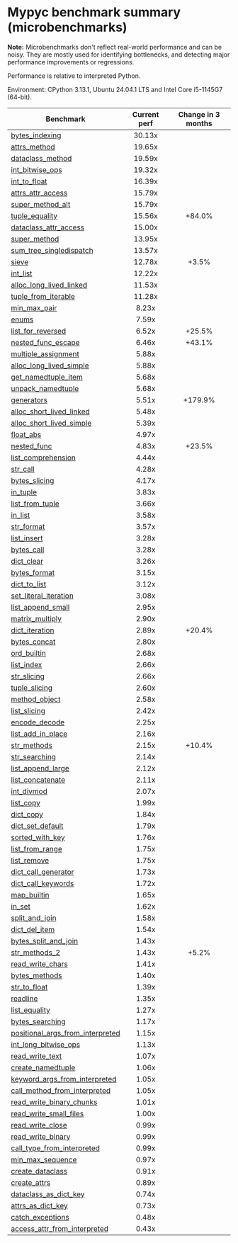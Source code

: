 # Mypyc benchmark summary (microbenchmarks)

**Note:** Microbenchmarks don't reflect real-world performance and can be noisy.
           They are mostly used for identifying bottlenecks, and detecting major performance
           improvements or regressions.

Performance is relative to interpreted Python.

Environment: CPython 3.13.1, Ubuntu 24.04.1 LTS and Intel Core i5-1145G7 (64-bit).

| Benchmark | Current perf | Change in 3 months |
| --- | :---: | :---: |
| [bytes_indexing](benchmarks/bytes_indexing.md) | 30.13x |  |
| [attrs_method](benchmarks/attrs_method.md) | 19.65x |  |
| [dataclass_method](benchmarks/dataclass_method.md) | 19.59x |  |
| [int_bitwise_ops](benchmarks/int_bitwise_ops.md) | 19.32x |  |
| [int_to_float](benchmarks/int_to_float.md) | 16.39x |  |
| [attrs_attr_access](benchmarks/attrs_attr_access.md) | 15.79x |  |
| [super_method_alt](benchmarks/super_method_alt.md) | 15.79x |  |
| [tuple_equality](benchmarks/tuple_equality.md) | 15.56x | +84.0% |
| [dataclass_attr_access](benchmarks/dataclass_attr_access.md) | 15.00x |  |
| [super_method](benchmarks/super_method.md) | 13.95x |  |
| [sum_tree_singledispatch](benchmarks/sum_tree_singledispatch.md) | 13.57x |  |
| [sieve](benchmarks/sieve.md) | 12.78x | +3.5% |
| [int_list](benchmarks/int_list.md) | 12.22x |  |
| [alloc_long_lived_linked](benchmarks/alloc_long_lived_linked.md) | 11.53x |  |
| [tuple_from_iterable](benchmarks/tuple_from_iterable.md) | 11.28x |  |
| [min_max_pair](benchmarks/min_max_pair.md) | 8.23x |  |
| [enums](benchmarks/enums.md) | 7.59x |  |
| [list_for_reversed](benchmarks/list_for_reversed.md) | 6.52x | +25.5% |
| [nested_func_escape](benchmarks/nested_func_escape.md) | 6.46x | +43.1% |
| [multiple_assignment](benchmarks/multiple_assignment.md) | 5.88x |  |
| [alloc_long_lived_simple](benchmarks/alloc_long_lived_simple.md) | 5.88x |  |
| [get_namedtuple_item](benchmarks/get_namedtuple_item.md) | 5.68x |  |
| [unpack_namedtuple](benchmarks/unpack_namedtuple.md) | 5.68x |  |
| [generators](benchmarks/generators.md) | 5.51x | +179.9% |
| [alloc_short_lived_linked](benchmarks/alloc_short_lived_linked.md) | 5.48x |  |
| [alloc_short_lived_simple](benchmarks/alloc_short_lived_simple.md) | 5.39x |  |
| [float_abs](benchmarks/float_abs.md) | 4.97x |  |
| [nested_func](benchmarks/nested_func.md) | 4.83x | +23.5% |
| [list_comprehension](benchmarks/list_comprehension.md) | 4.44x |  |
| [str_call](benchmarks/str_call.md) | 4.28x |  |
| [bytes_slicing](benchmarks/bytes_slicing.md) | 4.17x |  |
| [in_tuple](benchmarks/in_tuple.md) | 3.83x |  |
| [list_from_tuple](benchmarks/list_from_tuple.md) | 3.66x |  |
| [in_list](benchmarks/in_list.md) | 3.58x |  |
| [str_format](benchmarks/str_format.md) | 3.57x |  |
| [list_insert](benchmarks/list_insert.md) | 3.28x |  |
| [bytes_call](benchmarks/bytes_call.md) | 3.28x |  |
| [dict_clear](benchmarks/dict_clear.md) | 3.26x |  |
| [bytes_format](benchmarks/bytes_format.md) | 3.15x |  |
| [dict_to_list](benchmarks/dict_to_list.md) | 3.12x |  |
| [set_literal_iteration](benchmarks/set_literal_iteration.md) | 3.08x |  |
| [list_append_small](benchmarks/list_append_small.md) | 2.95x |  |
| [matrix_multiply](benchmarks/matrix_multiply.md) | 2.90x |  |
| [dict_iteration](benchmarks/dict_iteration.md) | 2.89x | +20.4% |
| [bytes_concat](benchmarks/bytes_concat.md) | 2.80x |  |
| [ord_builtin](benchmarks/ord_builtin.md) | 2.68x |  |
| [list_index](benchmarks/list_index.md) | 2.66x |  |
| [str_slicing](benchmarks/str_slicing.md) | 2.66x |  |
| [tuple_slicing](benchmarks/tuple_slicing.md) | 2.60x |  |
| [method_object](benchmarks/method_object.md) | 2.58x |  |
| [list_slicing](benchmarks/list_slicing.md) | 2.42x |  |
| [encode_decode](benchmarks/encode_decode.md) | 2.25x |  |
| [list_add_in_place](benchmarks/list_add_in_place.md) | 2.16x |  |
| [str_methods](benchmarks/str_methods.md) | 2.15x | +10.4% |
| [str_searching](benchmarks/str_searching.md) | 2.14x |  |
| [list_append_large](benchmarks/list_append_large.md) | 2.12x |  |
| [list_concatenate](benchmarks/list_concatenate.md) | 2.11x |  |
| [int_divmod](benchmarks/int_divmod.md) | 2.07x |  |
| [list_copy](benchmarks/list_copy.md) | 1.99x |  |
| [dict_copy](benchmarks/dict_copy.md) | 1.84x |  |
| [dict_set_default](benchmarks/dict_set_default.md) | 1.79x |  |
| [sorted_with_key](benchmarks/sorted_with_key.md) | 1.76x |  |
| [list_from_range](benchmarks/list_from_range.md) | 1.75x |  |
| [list_remove](benchmarks/list_remove.md) | 1.75x |  |
| [dict_call_generator](benchmarks/dict_call_generator.md) | 1.73x |  |
| [dict_call_keywords](benchmarks/dict_call_keywords.md) | 1.72x |  |
| [map_builtin](benchmarks/map_builtin.md) | 1.65x |  |
| [in_set](benchmarks/in_set.md) | 1.62x |  |
| [split_and_join](benchmarks/split_and_join.md) | 1.58x |  |
| [dict_del_item](benchmarks/dict_del_item.md) | 1.54x |  |
| [bytes_split_and_join](benchmarks/bytes_split_and_join.md) | 1.43x |  |
| [str_methods_2](benchmarks/str_methods_2.md) | 1.43x | +5.2% |
| [read_write_chars](benchmarks/read_write_chars.md) | 1.41x |  |
| [bytes_methods](benchmarks/bytes_methods.md) | 1.40x |  |
| [str_to_float](benchmarks/str_to_float.md) | 1.39x |  |
| [readline](benchmarks/readline.md) | 1.35x |  |
| [list_equality](benchmarks/list_equality.md) | 1.27x |  |
| [bytes_searching](benchmarks/bytes_searching.md) | 1.17x |  |
| [positional_args_from_interpreted](benchmarks/positional_args_from_interpreted.md) | 1.15x |  |
| [int_long_bitwise_ops](benchmarks/int_long_bitwise_ops.md) | 1.13x |  |
| [read_write_text](benchmarks/read_write_text.md) | 1.07x |  |
| [create_namedtuple](benchmarks/create_namedtuple.md) | 1.06x |  |
| [keyword_args_from_interpreted](benchmarks/keyword_args_from_interpreted.md) | 1.05x |  |
| [call_method_from_interpreted](benchmarks/call_method_from_interpreted.md) | 1.05x |  |
| [read_write_binary_chunks](benchmarks/read_write_binary_chunks.md) | 1.01x |  |
| [read_write_small_files](benchmarks/read_write_small_files.md) | 1.00x |  |
| [read_write_close](benchmarks/read_write_close.md) | 0.99x |  |
| [read_write_binary](benchmarks/read_write_binary.md) | 0.99x |  |
| [call_type_from_interpreted](benchmarks/call_type_from_interpreted.md) | 0.99x |  |
| [min_max_sequence](benchmarks/min_max_sequence.md) | 0.97x |  |
| [create_dataclass](benchmarks/create_dataclass.md) | 0.91x |  |
| [create_attrs](benchmarks/create_attrs.md) | 0.89x |  |
| [dataclass_as_dict_key](benchmarks/dataclass_as_dict_key.md) | 0.74x |  |
| [attrs_as_dict_key](benchmarks/attrs_as_dict_key.md) | 0.73x |  |
| [catch_exceptions](benchmarks/catch_exceptions.md) | 0.48x |  |
| [access_attr_from_interpreted](benchmarks/access_attr_from_interpreted.md) | 0.43x |  |
